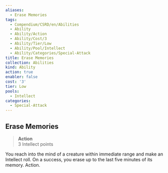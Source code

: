 ```yaml
---
aliases:
  - Erase Memories
tags:
  - Compendium/CSRD/en/Abilities
  - Ability
  - Ability/Action
  - Ability/Cost/3
  - Ability/Tier/Low
  - Ability/Pool/Intellect
  - Ability/Categories/Special-Attack
title: Erase Memories
collection: Abilities
kind: Ability
action: true
enabler: false
cost: '3'
tier: Low
pools:
  - Intellect
categories:
  - Special-Attack
---
```

## Erase Memories  
>**Action**  
>3 Intellect points
  
You reach into the mind of a creature within immediate range and make an Intellect roll. On a success, you erase up to the last five minutes of its memory. Action.